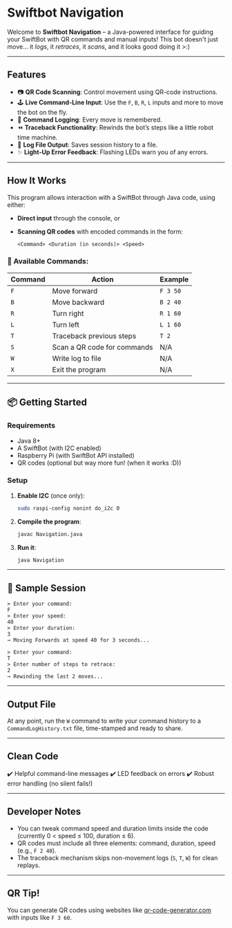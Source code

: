 # Swiftbot Navigation

Welcome to **Swiftbot Navigation** – a Java-powered interface for guiding your SwiftBot with QR commands and manual inputs! This bot doesn't just move... it *logs*, it *retraces*, it *scans*, and it looks good doing it >:)

---

## Features

* 📷 **QR Code Scanning**: Control movement using QR-code instructions.
* 🕹️ **Live Command-Line Input**: Use the `F`, `B`, `R`, `L` inputs and more to move the bot on the fly.
* 📜 **Command Logging**: Every move is remembered.
* ⏪ **Traceback Functionality**: Rewinds the bot’s steps like a little robot time machine.
* 📂 **Log File Output**: Saves session history to a file.
* ✨ **Light-Up Error Feedback**: Flashing LEDs warn you of any errors.

---

## How It Works

This program allows interaction with a SwiftBot through Java code, using either:

* **Direct input** through the console, or
* **Scanning QR codes** with encoded commands in the form:

  ```
  <Command> <Duration (in seconds)> <Speed>
  ```

### 📝 Available Commands:

| Command | Action                      | Example  |
| ------- | --------------------------- | -------- |
| `F`     | Move forward                | `F 3 50` |
| `B`     | Move backward               | `B 2 40` |
| `R`     | Turn right                  | `R 1 60` |
| `L`     | Turn left                   | `L 1 60` |
| `T`     | Traceback previous steps    | `T 2`    |
| `S`     | Scan a QR code for commands | N/A      |
| `W`     | Write log to file           | N/A      |
| `X`     | Exit the program            | N/A      |

---

## 📦 Getting Started

### Requirements

* Java 8+
* A SwiftBot (with I2C enabled)
* Raspberry Pi (with SwiftBot API installed)
* QR codes (optional but way more fun! (when it works :D))

### Setup

1. **Enable I2C** (once only):

   ```bash
   sudo raspi-config nonint do_i2c 0
   ```

2. **Compile the program**:

   ```bash
   javac Navigation.java
   ```

3. **Run it**:

   ```bash
   java Navigation
   ```

---

## 🧪 Sample Session

```
> Enter your command:
F
> Enter your speed:
40
> Enter your duration:
3
→ Moving Forwards at speed 40 for 3 seconds...
```

```
> Enter your command:
T
> Enter number of steps to retrace:
2
→ Rewinding the last 2 moves...
```

---

## Output File

At any point, run the `W` command to write your command history to a `CommandLogHistory.txt` file, time-stamped and ready to share.

---

## Clean Code

✔️ Helpful command-line messages
✔️ LED feedback on errors
✔️ Robust error handling (no silent fails!)

---

## Developer Notes

* You can tweak command speed and duration limits inside the code (currently 0 < speed ≤ 100, duration ≤ 6).
* QR codes must include all three elements: command, duration, speed (e.g., `F 2 40`).
* The traceback mechanism skips non-movement logs (`S`, `T`, `W`) for clean replays.

---

## QR Tip!

You can generate QR codes using websites like [qr-code-generator.com](https://www.qr-code-generator.com/) with inputs like `F 3 60`.

